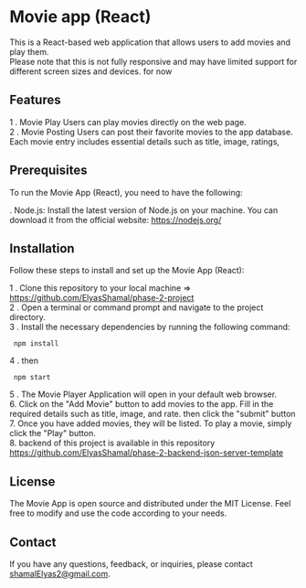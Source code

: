 

# Movie app (React)
This is a React-based web application that allows users to add movies and play them.  
Please note that this is not fully responsive and may have limited support for different screen sizes and devices. for now

## Features
1 . Movie Play  Users can play movies directly on the web page.   
2 . Movie Posting Users can post their favorite movies to the app database. Each movie entry includes essential details such as title, image, ratings,

## Prerequisites
To run the Movie App (React), you need to have the following:

. Node.js: Install the latest version of Node.js on your machine. You can download it from the official website: https://nodejs.org/

## Installation
Follow these steps to install and set up the Movie App (React):

1 . Clone this repository to your local machine => https://github.com/ElyasShamal/phase-2-project  
2 . Open a terminal or command prompt and navigate to the project directory.  
3 . Install the necessary dependencies by running the following command:  

```
 npm install
```  
4 . then 

```
 npm start
```  
5 . The Movie Player Application will open in your default web browser.  
6. Click on the "Add Movie" button to add movies to the app. Fill in the required details such as title, image, and rate. then click the "submit" button  
7. Once you have added movies, they will be listed. To play a movie, simply click the "Play" button.  
8. backend of this project is available in this repository https://github.com/ElyasShamal/phase-2-backend-json-server-template  

## License  
The Movie App is open source and distributed under the MIT License. Feel free to modify and use the code according to your needs.

## Contact 
If you have any questions, feedback, or inquiries, please contact shamalElyas2@gmail.com.

